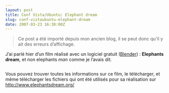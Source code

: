 ```yaml
---
layout: post
title: Conf Vista/Ubuntu: Elephant dream
slug: conf-vistaubuntu-elephant-dream
date: 2007-03-23 16:30:00Z
---
```


<blockquote>   <p>Ce post a été importé depuis mon ancien blog, il se peut donc qu’il y ait des erreurs d’affichage.</p> </blockquote>  <p>J’ai parlé hier d’un film réalisé avec un logiciel gratuit (<a href="http://www.blender.org/">Blender</a>) : <strong>Elephants dream</strong>, et non elephants <em>man</em> comme je l’avais dit. </p>  <p><img alt="" src="http://chris.bulles.org/leblog/wp-content/uploads/2007/03/032307_1029_ConfVistaUb11.png" /></p>  <p>Vous pouvez trouver toutes les informations sur ce film, le télécharger, et même télécharger les fichiers qui ont été utilisés pour sa réalisation sur <a href="http://www.elephantsdream.org/">http://www.elephantsdream.org/</a></p>
